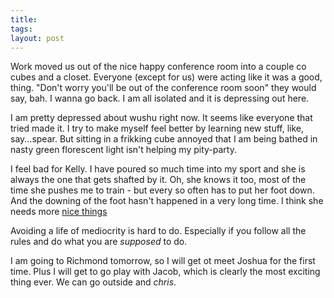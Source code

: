 ```yaml
---
title: 
tags: 
layout: post
---
```

Work moved us out of the nice happy conference room into a couple co cubes and a closet.  Everyone (except for us) were acting like it was a good, thing.  "Don't worry you'll be out of the conference room soon" they would say, bah. I wanna go back.  I am all isolated and it is depressing out here. 



I am pretty depressed about wushu right now.  It seems like everyone that tried made it.  I try to make myself feel better by learning new stuff, like, say...spear.  But sitting in a frikking cube annoyed that I am being bathed in nasty green florescent light isn't helping my pity-party.



I feel bad for Kelly.  I have poured so much time into my sport and she is always the one that gets shafted by it.  Oh, she knows it too, most of the time she pushes me to train - but every so often has to put her foot down.  And the downing of the foot hasn't happened in a very long time.  I think she needs more <a href=http://www.tiffany.com/>nice things</a>



Avoiding a life of mediocrity is hard to do.  Especially if you follow all the rules and do what you are _supposed_ to do.



I am going to Richmond tomorrow, so I will get ot meet Joshua for the first time.  Plus I will get to go play with Jacob, which is clearly the most exciting thing ever. We can go outside and _chris_.
